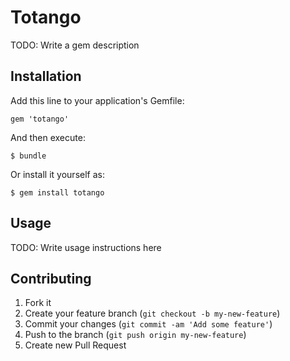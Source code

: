 # Totango

TODO: Write a gem description

## Installation

Add this line to your application's Gemfile:

    gem 'totango'

And then execute:

    $ bundle

Or install it yourself as:

    $ gem install totango

## Usage

TODO: Write usage instructions here

## Contributing

1. Fork it
2. Create your feature branch (`git checkout -b my-new-feature`)
3. Commit your changes (`git commit -am 'Add some feature'`)
4. Push to the branch (`git push origin my-new-feature`)
5. Create new Pull Request
